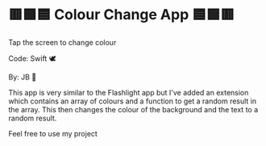 # 🟥🟩🟦 Colour Change App 🟦🟩🟥 

Tap the screen to change colour 

Code: Swift 🕊

By: JB 🤪

This app is very similar to the Flashlight app but I've added an extension which contains an array of colours and a function to get a random result in the array.
This then changes the colour of the background and the text to a random result. 
 

Feel free to use my project


